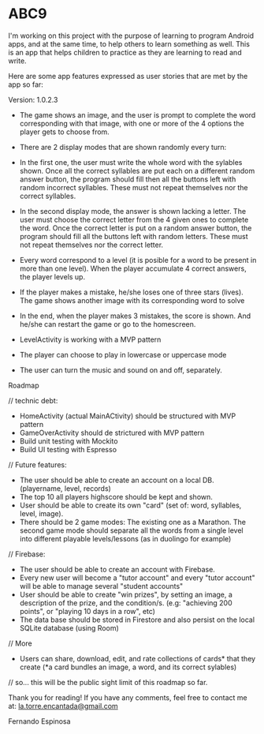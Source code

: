 # ABC9
I'm working on this project with the purpose of learning to program Android apps, and at the same time, to help others to learn something as well. 
This is an app that helps children to practice as they are learning to read and write.

Here are some app features expressed as user stories that are met by the app so far:

Version: 1.0.2.3

- The game shows an image, and the user is prompt to complete the word corresponding with that image, 
  with one or more of the 4 options the player gets to choose from.

- There are 2 display modes that are shown randomly every turn: 
- In the first one, the user must write the whole word with the sylables shown.
  Once all the correct syllables are put each on a different random answer button, the program should fill then all the buttons left with random incorrect syllables.
  These must not repeat themselves nor the correct syllables.
- In the second display mode, the answer is shown lacking a letter. The user must choose the correct letter from the 4 given ones to complete the word.
  Once the correct letter is put on a random answer button, the program should fill all the buttons left with random letters. 
  These must not repeat themselves nor the correct letter.
  
- Every word correspond to a level (it is posible for a word to be present in more than one level). When the player accumulate 4 correct answers, the player levels up. 

- If the player makes a mistake, he/she loses one of three stars (lives). The game shows another image with its corresponding word to solve 

- In the end, when the player makes 3 mistakes, the score is shown. And he/she can restart the game or go to the homescreen.

- LevelActivity is working with a MVP pattern

- The player can choose to play in lowercase or uppercase mode

- The user can turn the music and sound on and off, separately.


Roadmap

// technic debt:
- HomeActivity (actual MainACtivity) should be structured with MVP pattern
- GameOverActivity should de strictured with MVP pattern
- Build unit testing with Mockito
- Build UI testing with Espresso

// Future features:
- The user should be able to create an account on a local DB. (playername, level, records)
- The top 10 all players highscore should be kept and shown.
- User should be able to create its own "card" (set of: word, syllables, level, image).
- There should be 2 game modes: The existing one as a Marathon. 
  The second game mode should separate all the words from a single level into different playable levels/lessons (as in duolingo for example)

// Firebase:
- The user should be able to create an account with Firebase.
- Every new user will become a "tutor account" and every "tutor account" will be able to manage several "student accounts"
- User should be able to create "win prizes", by setting an image, a description of the prize, and the condition/s. 
  (e.g: "achieving 200 points", or "playing 10 days in a row", etc)
- The data base should be stored in Firestore and also persist on the local SQLite database (using Room)

// More
- Users can share, download, edit, and rate collections of cards* that they create (*a card bundles an image, a word, and its correct sylables)

// so... this will be the public sight limit of this roadmap so far.

Thank you for reading!
If you have any comments, feel free to contact me at: la.torre.encantada@gmail.com

Fernando Espinosa


